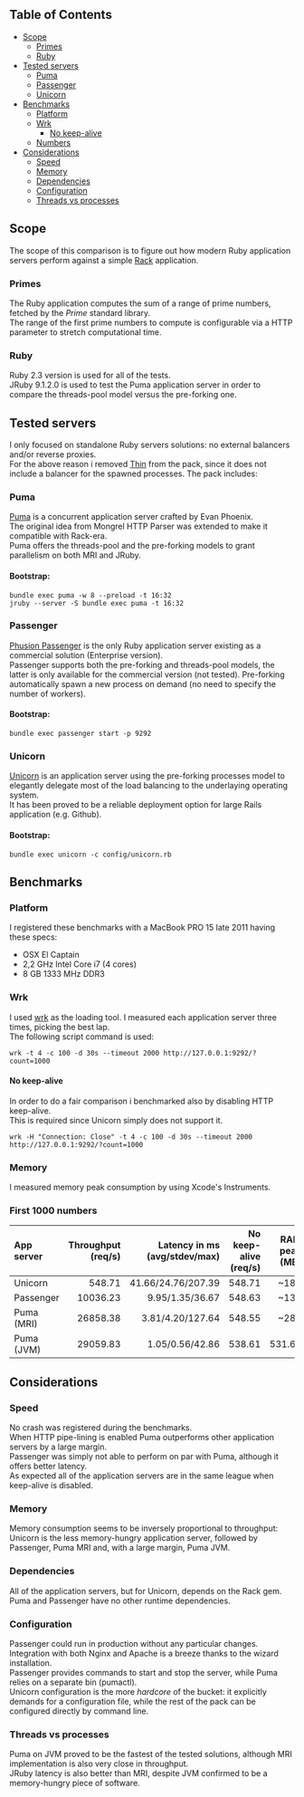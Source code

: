 ## Table of Contents
* [Scope](#scope)
  * [Primes](#primes)
  * [Ruby](#ruby)
* [Tested servers](#tested-servers)
  * [Puma](#puma)
  * [Passenger](#passenger)
  * [Unicorn](#unicorn)
* [Benchmarks](#benchmarks)
  * [Platform](#platform)
  * [Wrk](#wrk)
    * [No keep-alive](#no-keep-alive)
  * [Numbers](#numbers)
* [Considerations](#considerations)
  * [Speed](#speed)
  * [Memory](#memory)
  * [Dependencies](#dependencies)
  * [Configuration](#configuration)
  * [Threads vs processes](#threads-vs-processes)

## Scope
The scope of this comparison is to figure out how modern Ruby application servers perform against a simple [Rack](http://rack.github.io/) application.

### Primes
The Ruby application computes the sum of a range of prime numbers, fetched by the *Prime* standard library.  
The range of the first prime numbers to compute is configurable via a HTTP parameter to stretch computational time.  

### Ruby
Ruby 2.3 version is used for all of the tests.    
JRuby 9.1.2.0 is used to test the Puma application server in order to compare the threads-pool model versus the pre-forking one.

## Tested servers
I only focused on standalone Ruby servers solutions: no external balancers and/or reverse proxies.  
For the above reason i removed [Thin](http://code.macournoyer.com/thin/) from the pack, since it does not include a balancer for the spawned processes.
The pack includes:

### Puma
[Puma](http://puma.io/) is a concurrent application server crafted by Evan Phoenix.  
The original idea from Mongrel HTTP Parser was extended to make it compatible with Rack-era.  
Puma offers the threads-pool and the pre-forking models to grant parallelism on both MRI and JRuby.

#### Bootstrap:
```
bundle exec puma -w 8 --preload -t 16:32
jruby --server -S bundle exec puma -t 16:32
```

### Passenger
[Phusion Passenger](https://www.phusionpassenger.com/) is the only Ruby application server existing as a commercial solution (Enterprise version).  
Passenger supports both the pre-forking and threads-pool models, the latter is only available for the commercial version (not tested). 
Pre-forking automatically spawn a new process on demand (no need to specify the number of workers).

#### Bootstrap:
```
bundle exec passenger start -p 9292
```

### Unicorn
[Unicorn](http://unicorn.bogomips.org/) is an application server using the pre-forking processes model to elegantly delegate most of the load balancing to the underlaying operating system.  
It has been proved to be a reliable deployment option for large Rails application (e.g. Github).

#### Bootstrap:
```
bundle exec unicorn -c config/unicorn.rb
```

## Benchmarks

### Platform
I registered these benchmarks with a MacBook PRO 15 late 2011 having these specs:
* OSX El Captain
* 2,2 GHz Intel Core i7 (4 cores)
* 8 GB 1333 MHz DDR3

### Wrk
I used [wrk](https://github.com/wg/wrk) as the loading tool.
I measured each application server three times, picking the best lap.  
The following script command is used:

```
wrk -t 4 -c 100 -d 30s --timeout 2000 http://127.0.0.1:9292/?count=1000
```

#### No keep-alive
In order to do a fair comparison i benchmarked also by disabling HTTP keep-alive.  
This is required since Unicorn simply does not support it.

```
wrk -H "Connection: Close" -t 4 -c 100 -d 30s --timeout 2000 http://127.0.0.1:9292/?count=1000
```

### Memory
I measured memory peak consumption by using Xcode's Instruments.

### First 1000 numbers
| App server     | Throughput (req/s)   | Latency in ms (avg/stdev/max) | No keep-alive (req/s) |    RAM peak (MB) |
| :------------- | -------------------: | ----------------------------: | --------------------: | ---------------: |
| Unicorn        |              548.71  |           41.66/24.76/207.39  |               548.71  |            ~183  |
| Passenger      |            10036.23  |              9.95/1.35/36.67  |               548.63  |            ~138  |
| Puma (MRI)     |            26858.38  |             3.81/4.20/127.64  |               548.55  |            ~280  |
| Puma (JVM)     |            29059.83  |              1.05/0.56/42.86  |               538.61  |          531.69  |

## Considerations

### Speed
No crash was registered during the benchmarks.  
When HTTP pipe-lining is enabled Puma outperforms other application servers by a large margin.  
Passenger was simply not able to perform on par with Puma, although it offers better latency.  
As expected all of the application servers are in the same league when keep-alive is disabled.

### Memory
Memory consumption seems to be inversely proportional to throughput: Unicorn is the less memory-hungry application server, followed by Passenger, Puma MRI and, with a large margin, Puma JVM.

### Dependencies
All of the application servers, but for Unicorn, depends on the Rack gem.  
Puma and Passenger have no other runtime dependencies.  

### Configuration
Passenger could run in production without any particular changes. Integration with both Nginx and Apache is a breeze thanks to the wizard installation.    
Passenger provides commands to start and stop the server, while Puma relies on a separate bin (pumactl).  
Unicorn configuration is the more *hardcore* of the bucket: it explicitly demands for a configuration file, while the rest of the pack can be configured directly by command line.

### Threads vs processes
Puma on JVM proved to be the fastest of the tested solutions, although MRI implementation is also very close in throughput.  
JRuby latency is also better than MRI, despite JVM confirmed to be a memory-hungry piece of software.
